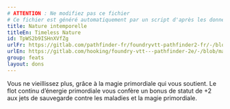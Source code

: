 ```yaml
---
# ATTENTION : Ne modifiez pas ce fichier
# Ce fichier est généré automatiquement par un script d'après les données du module Foundry VTT officiel et de sa traduction
title: Nature intemporelle
titleEn: Timeless Nature
id: TpWS2b9ISHnXVfZg
urlFr: https://gitlab.com/pathfinder-fr/foundryvtt-pathfinder2-fr/-/blob/master/data/feats/TpWS2b9ISHnXVfZg.htm
urlEn: https://gitlab.com/hooking/foundry-vtt---pathfinder-2e/-/blob/master/packs/data/feats.db/timeless-nature.json
group: feats
layout: dons
---
```

Vous ne vieillissez plus, grâce à la magie primordiale qui vous soutient. Le flot continu d’énergie primordiale vous confère un bonus de statut de +2 aux jets de sauvegarde contre les maladies et la magie primordiale.


